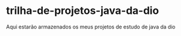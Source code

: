 # trilha-de-projetos-java-da-dio
Aqui estarão armazenados os meus projetos de estudo de java da dio
